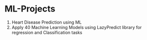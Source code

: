 # ML-Projects
1. Heart Disease Prediction using ML 
2. Apply 40 Machine Learning Models using LazyPredict library for regression and Classification tasks
